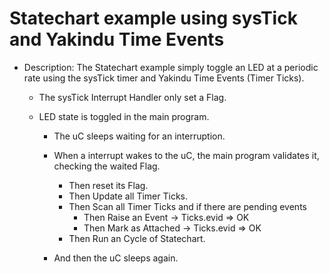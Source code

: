 # Statechart example using sysTick and Yakindu Time Events


- Description: The Statechart example simply toggle an LED at a periodic rate using the sysTick timer and Yakindu Time Events (Timer Ticks).

	- The sysTick Interrupt Handler only set a Flag.
	
	- LED state is toggled in the main program. 
		- The uC sleeps waiting for an interruption.
	
		- When a interrupt wakes to the uC, the main program validates it,
		  checking the waited Flag.
			- Then reset its Flag.
			- Then Update all Timer Ticks.
			- Then Scan all Timer Ticks and if there are pending events
				- Then Raise an Event -> Ticks.evid => OK
				- Then Mark as Attached -> Ticks.evid => OK
			- Then Run an Cycle of Statechart.
		
		- And then the uC sleeps again. 

